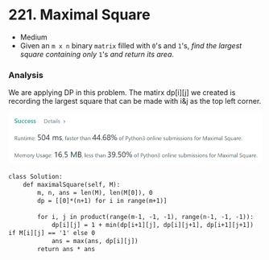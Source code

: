 # 221. Maximal Square

* Medium
* Given an `m x n` binary `matrix` filled with `0`'s and `1`'s, _find the largest square containing only_ `1`'s _and return its area_.

### Analysis&#x20;

We are applying DP in this problem. The matirx dp\[i]\[j] we created is recording the largest square that can be made with i\&j as the top left corner.&#x20;

![](<../.gitbook/assets/image (18) (1) (1).png>)

```
class Solution:
    def maximalSquare(self, M):
        m, n, ans = len(M), len(M[0]), 0
        dp = [[0]*(n+1) for i in range(m+1)]
        
        for i, j in product(range(m-1, -1, -1), range(n-1, -1, -1)):
            dp[i][j] = 1 + min(dp[i+1][j], dp[i][j+1], dp[i+1][j+1]) if M[i][j] == '1' else 0
            ans = max(ans, dp[i][j])
        return ans * ans
```
